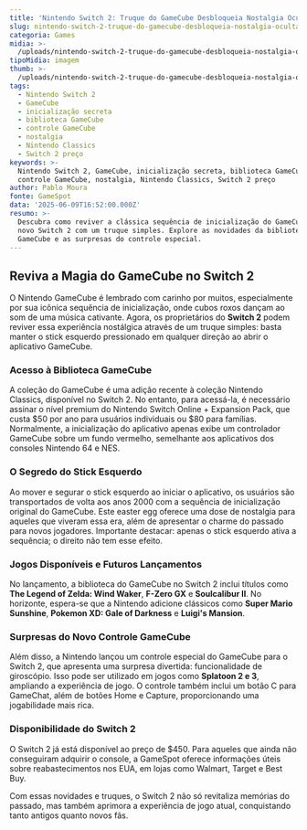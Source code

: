 ```yaml
---
title: 'Nintendo Switch 2: Truque do GameCube Desbloqueia Nostalgia Oculta'
slug: nintendo-switch-2-truque-do-gamecube-desbloqueia-nostalgia-oculta
categoria: Games
midia: >-
  /uploads/nintendo-switch-2-truque-do-gamecube-desbloqueia-nostalgia-oculta-thumb.jpg
tipoMidia: imagem
thumb: >-
  /uploads/nintendo-switch-2-truque-do-gamecube-desbloqueia-nostalgia-oculta-thumb.jpg
tags:
  - Nintendo Switch 2
  - GameCube
  - inicialização secreta
  - biblioteca GameCube
  - controle GameCube
  - nostalgia
  - Nintendo Classics
  - Switch 2 preço
keywords: >-
  Nintendo Switch 2, GameCube, inicialização secreta, biblioteca GameCube,
  controle GameCube, nostalgia, Nintendo Classics, Switch 2 preço
author: Pablo Moura
fonte: GameSpot
data: '2025-06-09T16:52:00.000Z'
resumo: >-
  Descubra como reviver a clássica sequência de inicialização do GameCube no
  novo Switch 2 com um truque simples. Explore as novidades da biblioteca
  GameCube e as surpresas do controle especial.
---
```


## Reviva a Magia do GameCube no Switch 2

O Nintendo GameCube é lembrado com carinho por muitos, especialmente por sua icônica sequência de inicialização, onde cubos roxos dançam ao som de uma música cativante. Agora, os proprietários do **Switch 2** podem reviver essa experiência nostálgica através de um truque simples: basta manter o stick esquerdo pressionado em qualquer direção ao abrir o aplicativo GameCube.

### Acesso à Biblioteca GameCube

A coleção do GameCube é uma adição recente à coleção Nintendo Classics, disponível no Switch 2. No entanto, para acessá-la, é necessário assinar o nível premium do Nintendo Switch Online + Expansion Pack, que custa $50 por ano para usuários individuais ou $80 para famílias. Normalmente, a inicialização do aplicativo apenas exibe um controlador GameCube sobre um fundo vermelho, semelhante aos aplicativos dos consoles Nintendo 64 e NES.

### O Segredo do Stick Esquerdo

Ao mover e segurar o stick esquerdo ao iniciar o aplicativo, os usuários são transportados de volta aos anos 2000 com a sequência de inicialização original do GameCube. Este easter egg oferece uma dose de nostalgia para aqueles que viveram essa era, além de apresentar o charme do passado para novos jogadores. Importante destacar: apenas o stick esquerdo ativa a sequência; o direito não tem esse efeito.

### Jogos Disponíveis e Futuros Lançamentos

No lançamento, a biblioteca do GameCube no Switch 2 inclui títulos como **The Legend of Zelda: Wind Waker**, **F-Zero GX** e **Soulcalibur II**. No horizonte, espera-se que a Nintendo adicione clássicos como **Super Mario Sunshine**, **Pokemon XD: Gale of Darkness** e **Luigi's Mansion**.

### Surpresas do Novo Controle GameCube

Além disso, a Nintendo lançou um controle especial do GameCube para o Switch 2, que apresenta uma surpresa divertida: funcionalidade de giroscópio. Isso pode ser utilizado em jogos como **Splatoon 2 e 3**, ampliando a experiência de jogo. O controle também inclui um botão C para GameChat, além de botões Home e Capture, proporcionando uma jogabilidade mais rica.

### Disponibilidade do Switch 2

O Switch 2 já está disponível ao preço de $450. Para aqueles que ainda não conseguiram adquirir o console, a GameSpot oferece informações úteis sobre reabastecimentos nos EUA, em lojas como Walmart, Target e Best Buy.

Com essas novidades e truques, o Switch 2 não só revitaliza memórias do passado, mas também aprimora a experiência de jogo atual, conquistando tanto antigos quanto novos fãs.
